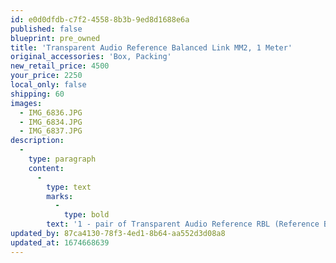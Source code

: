 ```yaml
---
id: e0d0dfdb-c7f2-4558-8b3b-9ed8d1688e6a
published: false
blueprint: pre_owned
title: 'Transparent Audio Reference Balanced Link MM2, 1 Meter'
original_accessories: 'Box, Packing'
new_retail_price: 4500
your_price: 2250
local_only: false
shipping: 60
images:
  - IMG_6836.JPG
  - IMG_6834.JPG
  - IMG_6837.JPG
description:
  -
    type: paragraph
    content:
      -
        type: text
        marks:
          -
            type: bold
        text: '1 - pair of Transparent Audio Reference RBL (Reference Balanced Link) MM2 cables, 1 meter length, XLR termination and in near perfect condition with original box, packing and materials. There were traded in by the original owner, who is meticulous in caring for his components and they sold as new for $4,500.00'
updated_by: 87ca4130-78f3-4ed1-8b64-aa552d3d08a8
updated_at: 1674668639
---
```

